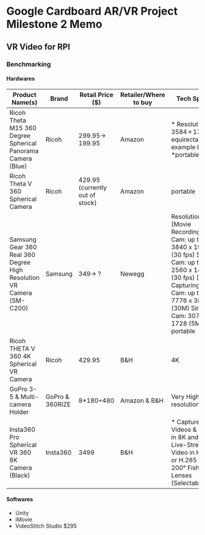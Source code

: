 # Google Cardboard AR/VR Project Milestone 2 Memo

## VR Video for RPI
### Benchmarking
#### Hardwares
Product Name(s)|Brand|Retail Price ($)|Retailer/Where to buy|Tech Specs.
---------------|-----|----------------|---------------------|-----------
Ricoh Theta M15 360 Degree Spherical Panorama Camera (Blue)|Ricoh|299.95→ 199.95|Amazon|* Resolution: 3584 × 1792 * equirectangular, example below *portable
Ricoh Theta V 360 Spherical Camera|Ricoh|429.95 (currently out of stock)|Amazon|portable
Samsung Gear 360 Real 360 Degree High Resolution VR Camera (SM-C200)|Samsung|349→ ?|Newegg|Resolution:[Movie Recording] Dual Cam: up to 3840 x 1920 (30 fps) Single Cam: up to 2560 x 1440 (30 fps) [Still Capturing] Dual Cam: up to 7776 x 3888 (30M) Single Cam: 3072 x 1728 (5M) portable
Ricoh THETA V 360 4K Spherical VR Camera|Ricoh|429.95|B&H|4K
GoPro 3-5 & Multi-camera Holder|GoPro & 360RIZE|8*180+480|Amazon & B&H|Very High resolution|High cost|Difficult post-editing
Insta360 Pro Spherical VR 360 8K Camera (Black)|Insta360|3499|B&H|* Capture 360 Videos & Stills in 8K and 3D * Live-Stream 4K Video in H.264 or H.265 * Six 200° Fisheye Lenses (Selectable)

#### Softwares
* Unity
* iMovie
* VideoStitch Studio $295
